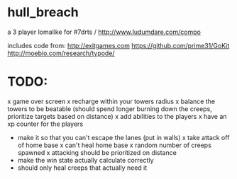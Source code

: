 hull_breach
===========
 
a 3 player lomalike for #7drts / http://www.ludumdare.com/compo

includes code from:
http://exitgames.com
https://github.com/prime31/GoKit
http://moebio.com/research/typode/


TODO:
=====

x game over screen
x recharge within your towers radius
x balance the towers to be beatable (should spend longer burning down the creeps, prioritize targets based on distance)
x add abilities to the players
x have an xp counter for the players
- make it so that you can't escape the lanes (put in walls)
x take attack off of home base
x can't heal home base
x random number of creeps spawned
x attacking should be prioritized on distance
- make the win state actually calculate correctly
- should only heal creeps that actually need it
